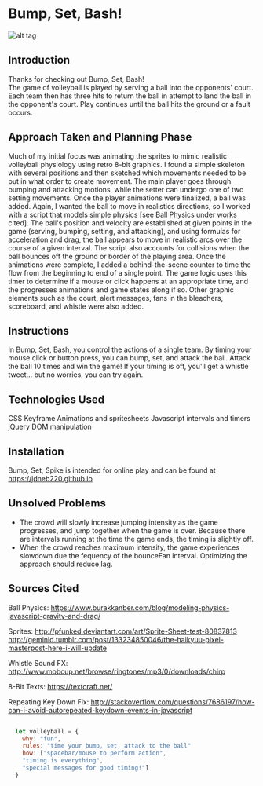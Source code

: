 # Bump, Set, Bash!

![alt tag](https://media.tenor.co/images/e389808cf8a8536e6a1deb55ddcd3c64/raw)

## Introduction
Thanks for checking out Bump, Set, Bash!  
The game of volleyball is played by serving a ball into the opponents' court.  Each team then has three hits to return the ball in attempt to land the ball in the opponent's court.  Play continues until the ball hits the ground or a fault occurs.

## Approach Taken and Planning Phase
Much of my initial focus was animating the sprites to mimic realistic volleyball physiology using retro 8-bit graphics.  I found a simple skeleton with several positions and then sketched which movements needed to be put in what order to create movement.  The main player goes through bumping and attacking motions, while the setter can undergo one of two setting movements.
Once the player animations were finalized, a ball was added.  Again, I wanted the ball to move in realistics directions, so I worked with a script that models simple physics [see Ball Physics under works cited].  The ball's position and velocity are established at given points in the game (serving, bumping, setting, and attacking), and using formulas for acceleration and drag, the ball appears to move in realistic arcs over the course of a given interval.  The script also accounts for collisions when the ball bounces off the ground or border of the playing area.
Once the animations were complete, I added a behind-the-scene counter to time the flow from the beginning to end of a single point.  The game logic uses this timer to determine if a mouse or click happens at an appropriate time, and the progresses animations and game states along if so.
Other graphic elements such as the court, alert messages, fans in the bleachers, scoreboard, and whistle were also added.


## Instructions
In Bump, Set, Bash, you control the actions of a single team.  By timing your mouse click or button press, you can bump, set, and attack the ball.  Attack the ball 10 times and win the game!  If your timing is off, you'll get a whistle tweet... but no worries, you can try again.

## Technologies Used
CSS Keyframe Animations and spritesheets
Javascript intervals and timers
jQuery DOM manipulation

## Installation
Bump, Set, Spike is intended for online play and can be found at https://jdneb220.github.io

## Unsolved Problems
- The crowd will slowly increase jumping intensity as the game progresses, and jump together when the game is over.  Because there are intervals running at the time the game ends, the timing is slightly off.
- When the crowd reaches maximum intensity, the game experiences slowdown due the fequency of the bounceFan interval.  Optimizing the approach should reduce lag.


## Sources Cited
Ball Physics:
https://www.burakkanber.com/blog/modeling-physics-javascript-gravity-and-drag/

Sprites:
http://pfunked.deviantart.com/art/Sprite-Sheet-test-80837813
http://geminid.tumblr.com/post/133234850046/the-haikyuu-pixel-masterpost-here-i-will-update

Whistle Sound FX:
http://www.mobcup.net/browse/ringtones/mp3/0/downloads/chirp

8-Bit Texts:
https://textcraft.net/

Repeating Key Down Fix:
http://stackoverflow.com/questions/7686197/how-can-i-avoid-autorepeated-keydown-events-in-javascript


```javascript

  let volleyball = {
    why: "fun",
    rules: "time your bump, set, attack to the ball"
    how: ["spacebar/mouse to perform action",
    "timing is everything",
    "special messages for good timing!"]
  }

```

